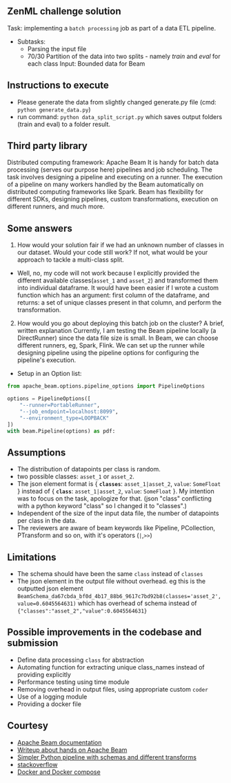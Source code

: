 ## ZenML challenge solution

Task: implementing a `batch processing` job as part of a data ETL pipeline. 

- Subtasks:
  - Parsing the input file
  - 70/30 Partition of the data into two splits - namely *train* and *eval* for each class
Input: Bounded data for Beam 

## Instructions to execute
- Please generate the data from slightly changed generate.py file (cmd: `python generate_data.py`)
- run command: `python data_split_script.py` which saves output folders (train and eval) to a folder result.

## Third party library
Distributed computing framework: Apache Beam
It is handy for batch data processing (serves our purpose here) pipelines and job scheduling. The task involves designing a pipeline and executing on a runner. The execution of a pipeline on many workers handled by the Beam automatically on distributed computing frameworks like Spark. Beam has flexibility for different SDKs, designing pipelines, custom transformations, execution on different runners, and much more.  

## Some answers
1) How would your solution fair if we had an unknown number of classes in our dataset. Would your code still work? If not, what would be your approach to tackle a multi-class split. 
- Well, no, my code will not work because I explicitly provided the different available classes(`asset_1` and `asset_2`) and transformed them into individual dataframe. It would have been easier if I wrote a custom function which has an argument: first column of the dataframe, and returns: a set of unique classes present in that column, and perform the transformation. 
   
2) How would you go about deploying this batch job on the cluster? A brief, written explanation 
Currently, I am testing the Beam pipeline locally (a DirectRunner) since the data file size is small. In Beam, we can choose different runners, eg, Spark, Flink. We can set up the runner while designing pipeline using the pipeline options for configuring the pipeline's execution.  
- Setup in an Option list:

```python
from apache_beam.options.pipeline_options import PipelineOptions

options = PipelineOptions([
    "--runner=PortableRunner",
    "--job_endpoint=localhost:8099",
    "--environment_type=LOOPBACK"
])
with beam.Pipeline(options) as pdf:
```

## Assumptions
- The distribution of datapoints per class is random.
- two possible classes: `asset_1` or `asset_2`. 
- The json element format is { **`classes`**: `asset_1|asset_2`, `value`: `SomeFloat` } instead of { **`class`**: `asset_1|asset_2`, `value`: `SomeFloat` }. My intention was to focus on the task, apologize for that. (json "class" conflicting with a python keyword "class" so I changed it to "classes".)
- Independent of the size of the input data file, the number of datapoints per class in the data.
- The reviewers are aware of beam keywords like Pipeline, PCollection, PTransform and so on, with it's operators (`|`,`>>`)

## Limitations
 - The schema should have been the same `class` instead of `classes`
 - The json element in the output file without overhead. eg this is the outputted json element `BeamSchema_da67cbda_bf0d_4b17_88b6_9617c7bd92b8(classes='asset_2', value=0.6045564631)` which has overhead of schema instead of `{"classes":"asset_2","value":0.6045564631}`

## Possible improvements in the codebase and submission
 - Define data processing `class` for abstraction
 - Automating function for extracting unique class_names instead of providing explicitly
 - Performance testing using time module
 - Removing overhead in output files, using appropriate custom `coder`
 - Use of a logging module
 - Providing a docker file

## Courtesy

- [Apache Beam documentation](https://beam.apache.org)
- [Writeup about hands on Apache Beam](https://towardsdatascience.com/hands-on-apache-beam-building-data-pipelines-in-python-6548898b66a5)
- [Simpler Python pipeline with schemas and different transforms](https://www.youtube.com/watch?v=zx4p-UNSmrA&t=336s)
- [stackoverflow](stackoverflow.com/)
- [Docker and Docker compose](https://0x0ece.medium.com/a-quick-demo-of-apache-beam-with-docker-da98b99a502a) 
